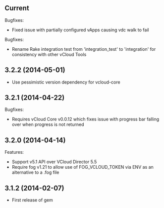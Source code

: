 ## Current

Bugfixes:

  - Fixed issue with partially configured vApps causing vdc walk to fail

Bugfixes:

  - Rename Rake integration test from 'integration_test' to 'integration' for consistency with other vCloud Tools

## 3.2.2 (2014-05-01)

  - Use pessimistic version dependency for vcloud-core

## 3.2.1 (2014-04-22)

Bugfixes:

  - Requires vCloud Core v0.0.12 which fixes issue with progress bar falling over when progress is not returned

## 3.2.0 (2014-04-14)

Features:

  - Support v5.1 API over VCloud Director 5.5
  - Require fog v1.21 to allow use of FOG_VCLOUD_TOKEN via ENV as an alternative to a .fog file

## 3.1.2 (2014-02-07)

  - First release of gem
